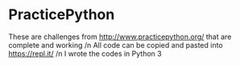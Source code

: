 # PracticePython
These are challenges from http://www.practicepython.org/ that are complete and working /n
All code can be copied and pasted into https://repl.it/ /n
I wrote the codes in Python 3 
